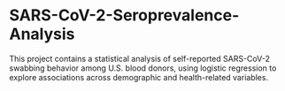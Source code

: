 # SARS-CoV-2-Seroprevalence-Analysis
This project contains a statistical analysis of self-reported SARS-CoV-2 swabbing behavior among U.S. blood donors, using logistic regression to explore associations across demographic and health-related variables.
